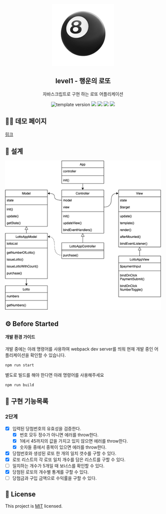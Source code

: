 <p align="middle" >
  <img width="200px;" src="./images/lotto_ball.png"/>
</p>
<h2 align="middle">level1 - 행운의 로또</h2>
<p align="middle">자바스크립트로 구현 하는 로또 어플리케이션</p>
<p align="middle">
  <img src="https://img.shields.io/badge/version-1.0.0-blue?style=flat-square" alt="template version"/>
  <img src="https://img.shields.io/badge/language-html-red.svg?style=flat-square"/>
  <img src="https://img.shields.io/badge/language-css-blue.svg?style=flat-square"/>
  <img src="https://img.shields.io/badge/language-js-yellow.svg?style=flat-square"/>
  <img src="https://img.shields.io/badge/license-MIT-brightgreen.svg?style=flat-square"/>
</p>

## 🧑‍💻 데모 페이지

[링크](http://woojeongmin.com/javascript-lotto/)

## 🔎 설계

![javascript lotto modeling](./javascript-lotto-modeling.png)

## ⚙️ Before Started

#### 개발 환경 가이드

개발 중에는 아래 명령어를 사용하여 webpack dev server를 띄워 현재 개발 중인 어플리케이션을 확인할 수 있습니다.

```
npm run start
```

별도로 빌드를 해야 한다면 아래 명령어를 사용해주세요

```
npm run build
```

## 🎯 구현 기능목록

### 2단계

- [x] 입력된 당첨번호의 유효성을 검증한다.
  - [x] 번호 모두 정수가 아니면 에러를 throw한다.
  - [x] 1에서 45까지의 값을 가지고 있지 않으면 에러를 throw한다.
  - [x] 숫자들 중에서 중복이 있으면 에러를 throw한다.
- [x] 당첨번호와 생성된 로또 한 개의 일치 갯수를 구할 수 있다.
- [x] 로또 리스트의 각 로또 일치 개수를 담은 리스트를 구할 수 있다.
- [ ] 일치하는 개수가 5개일 때 보너스를 확인할 수 있다.
- [x] 당첨된 로또의 개수별 통계를 구할 수 있다.
- [ ] 당첨금과 구입 금액으로 수익률을 구할 수 있다.

## 📝 License

This project is [MIT](https://github.com/woowacourse/javascript-lotto/blob/main/LICENSE) licensed.
